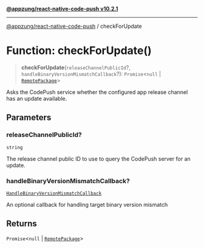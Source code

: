[**@appzung/react-native-code-push v10.2.1**](../README.md)

---

[@appzung/react-native-code-push](../README.md) / checkForUpdate

# Function: checkForUpdate()

> **checkForUpdate**(`releaseChannelPublicId`?, `handleBinaryVersionMismatchCallback`?): `Promise`\<`null` \| [`RemotePackage`](../interfaces/RemotePackage.md)\>

Asks the CodePush service whether the configured app release channel has an update available.

## Parameters

### releaseChannelPublicId?

`string`

The release channel public ID to use to query the CodePush server for an update.

### handleBinaryVersionMismatchCallback?

[`HandleBinaryVersionMismatchCallback`](../type-aliases/HandleBinaryVersionMismatchCallback.md)

An optional callback for handling target binary version mismatch

## Returns

`Promise`\<`null` \| [`RemotePackage`](../interfaces/RemotePackage.md)\>
